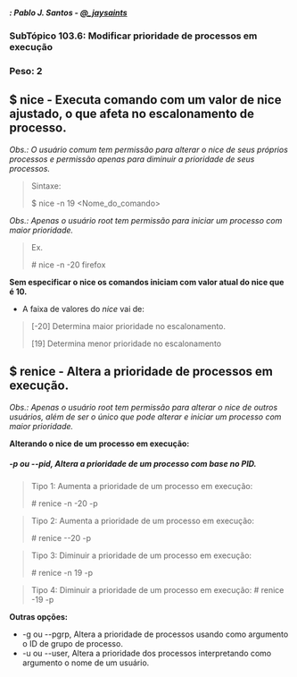 ##### : Pablo J. Santos - [@_jaysaints](#code)
### SubTópico 103.6: Modificar prioridade de processos em execução
### Peso: 2

## $ nice - Executa comando com um valor de nice ajustado, o que afeta no escalonamento de processo.
_Obs.: O usuário comum tem permissão para alterar o nice de seus próprios processos e permissão apenas para diminuir a prioridade de seus processos._

> Sintaxe:
>
> $ nice -n 19 <Nome_do_comando>

_Obs.: Apenas o usuário root tem permissão para iniciar um processo com maior prioridade._
> Ex.
>
> \# nice -n -20 firefox

__Sem especificar o nice os comandos iniciam com valor atual do nice que é 10.__
- A faixa de valores do _nice_ vai de:
> [-20] Determina maior prioridade no escalonamento.
>
> [19] Determina menor prioridade no escalonamento

## $ renice - Altera a prioridade de processos em execução.
_Obs.: Apenas o usuário root tem permissão para alterar o nice de outros usuários, além de ser o único que pode alterar e iniciar um processo com maior prioridade._

**Alterando o nice de um processo em execução:**
##### -p ou  --pid, Altera a prioridade de um processo com base no PID.
> Tipo 1: Aumenta a prioridade de um processo em execução:
>
> \# renice -n -20 -p <pid>

> Tipo 2: Aumenta a prioridade de um processo em execução:
>
> \# renice --20 -p <pid>

> Tipo 3: Diminuir a prioridade de um processo em execução:
>
> \# renice -n 19 -p <pid>

> Tipo 4: Diminuir a prioridade de um processo em execução:
> \# renice -19 -p <pid>

**Outras opções:**
- -g ou --pgrp, Altera a prioridade de processos usando como argumento o ID de grupo de processo.
- -u ou --user, Altera a prioridade dos processos interpretando como argumento o nome de um usuário.
